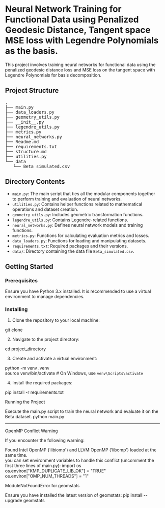 # Neural Network Training for Functional Data using Penalized Geodesic Distance, Tangent space MSE loss with Legendre Polynomials as the basis.  
  
This project involves training neural networks for functional data using the penalized geodesic distance loss and MSE loss on the tangent space with Legendre Polynomials for basis decomposition. 


## Project Structure  
<pre>
.
├── main.py
├── data_loaders.py
├── geometry_utils.py
├── __init__.py
├── legendre_utils.py
├── metrics.py
├── neural_networks.py
├── Readme.md
├── requirements.txt
├── structure.md
├── utilities.py
└── data
   └── Beta_simulated.csv
</pre>


  
## Directory Contents  
  
- `main.py`: The main script that ties all the modular components together to perform training and evaluation of neural networks.  
- `utilities.py`: Contains helper functions related to mathematical operations and dataset creation.  
- `geometry_utils.py`: Includes geometric transformation functions.  
- `legendre_utils.py`: Contains Legendre-related functions.  
- `neural_networks.py`: Defines neural network models and training functions.  
- `metrics.py`: Functions for calculating evaluation metrics and losses.  
- `data_loaders.py`: Functions for loading and manipulating datasets.  
- `requirements.txt`: Required packages and their versions.  
- `data/`: Directory containing the data file `Beta_simulated.csv`.  
  
## Getting Started  
  
### Prerequisites  
  
Ensure you have Python 3.x installed. It is recommended to use a virtual environment to manage dependencies.  
  
### Installing  
  
1. Clone the repository to your local machine:  
  
git clone <repository-url>  
 
2. Navigate to the project directory:

cd project_directory  
 
3. Create and activate a virtual environment:

python -m venv .venv  
source venv/bin/activate  # On Windows, use `venv\Scripts\activate`  
 
4. Install the required packages:

pip install -r requirements.txt  
 

Running the Project
 
Execute the main.py script to train the neural network and evaluate it on the Beta dataset.
python main.py  
 

--------- 


OpenMP Conflict Warning
 
If you encounter the following warning:

Found Intel OpenMP ('libiomp') and LLVM OpenMP ('libomp') loaded at the same time.  
you can set environment variables to handle this conflict (uncomment the first three lines of main.py):
import os  
os.environ["KMP_DUPLICATE_LIB_OK"] = "TRUE"  
os.environ["OMP_NUM_THREADS"] = "1"  
 

ModuleNotFoundError for geomstats
 
Ensure you have installed the latest version of geomstats:
pip install --upgrade geomstats  
 


